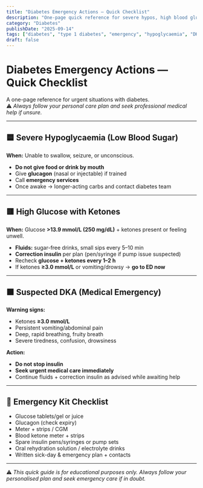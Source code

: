 ```yaml
---
title: "Diabetes Emergency Actions — Quick Checklist"
description: "One-page quick reference for severe hypos, high blood glucose with ketones, and suspected DKA."
category: "Diabetes"
publishDate: "2025-09-14"
tags: ["diabetes", "type 1 diabetes", "emergency", "hypoglycaemia", "DKA", "checklist"]
draft: false
---
```


# Diabetes Emergency Actions — Quick Checklist

A one-page reference for urgent situations with diabetes.  
⚠️ *Always follow your personal care plan and seek professional medical help if unsure.*

---

## 🟦 Severe Hypoglycaemia (Low Blood Sugar)
**When:** Unable to swallow, seizure, or unconscious.  
- **Do not give food or drink by mouth**  
- Give **glucagon** (nasal or injectable) if trained  
- Call **emergency services**  
- Once awake → longer-acting carbs and contact diabetes team  

---

## 🟥 High Glucose with Ketones
**When:** Glucose **>13.9 mmol/L (250 mg/dL)** + ketones present or feeling unwell.  
- **Fluids:** sugar-free drinks, small sips every 5–10 min  
- **Correction insulin** per plan (pen/syringe if pump issue suspected)  
- Recheck **glucose + ketones every 1–2 h**  
- If ketones **≥3.0 mmol/L** or vomiting/drowsy → **go to ED now**  

---

## 🟧 Suspected DKA (Medical Emergency)
**Warning signs:**  
- Ketones **≥3.0 mmol/L**  
- Persistent vomiting/abdominal pain  
- Deep, rapid breathing, fruity breath  
- Severe tiredness, confusion, drowsiness  

**Action:**  
- **Do not stop insulin**  
- **Seek urgent medical care immediately**  
- Continue fluids + correction insulin as advised while awaiting help  

---

## 🧰 Emergency Kit Checklist
- Glucose tablets/gel or juice  
- Glucagon (check expiry)  
- Meter + strips / CGM  
- Blood ketone meter + strips  
- Spare insulin pens/syringes or pump sets  
- Oral rehydration solution / electrolyte drinks  
- Written sick-day & emergency plan + contacts  

---

⚠️ *This quick guide is for educational purposes only. Always follow your personalised plan and seek emergency care if in doubt.*
